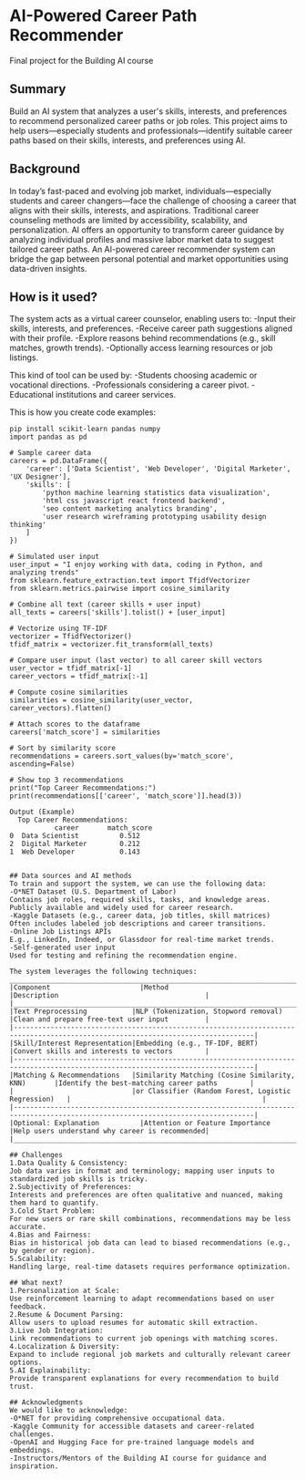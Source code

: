 <!-- This is the markdown template for the final project of the Building AI course, 
created by Reaktor Innovations and University of Helsinki. 
Copy the template, paste it to your GitHub README and edit! -->

# AI-Powered Career Path Recommender
Final project for the Building AI course

## Summary
Build an AI system that analyzes a user's skills, interests, and preferences to recommend personalized career paths or job roles. 
This project aims to help users—especially students and professionals—identify suitable career paths based on their skills, interests, and preferences using AI.

## Background
In today’s fast-paced and evolving job market, individuals—especially students and career changers—face the challenge of choosing a career that aligns with their skills, interests, and aspirations. 
Traditional career counseling methods are limited by accessibility, scalability, and personalization.
AI offers an opportunity to transform career guidance by analyzing individual profiles and massive labor market data to suggest tailored career paths. 
An AI-powered career recommender system can bridge the gap between personal potential and market opportunities using data-driven insights.

## How is it used?
The system acts as a virtual career counselor, enabling users to:
-Input their skills, interests, and preferences.
-Receive career path suggestions aligned with their profile.
-Explore reasons behind recommendations (e.g., skill matches, growth trends).
-Optionally access learning resources or job listings.

This kind of tool can be used by:
-Students choosing academic or vocational directions.
-Professionals considering a career pivot.
-Educational institutions and career services.

This is how you create code examples:
```
pip install scikit-learn pandas numpy
import pandas as pd

# Sample career data
careers = pd.DataFrame({
    'career': ['Data Scientist', 'Web Developer', 'Digital Marketer', 'UX Designer'],
    'skills': [
        'python machine learning statistics data visualization',
        'html css javascript react frontend backend',
        'seo content marketing analytics branding',
        'user research wireframing prototyping usability design thinking'
    ]
})

# Simulated user input
user_input = "I enjoy working with data, coding in Python, and analyzing trends"
from sklearn.feature_extraction.text import TfidfVectorizer
from sklearn.metrics.pairwise import cosine_similarity

# Combine all text (career skills + user input)
all_texts = careers['skills'].tolist() + [user_input]

# Vectorize using TF-IDF
vectorizer = TfidfVectorizer()
tfidf_matrix = vectorizer.fit_transform(all_texts)

# Compare user input (last vector) to all career skill vectors
user_vector = tfidf_matrix[-1]
career_vectors = tfidf_matrix[:-1]

# Compute cosine similarities
similarities = cosine_similarity(user_vector, career_vectors).flatten()

# Attach scores to the dataframe
careers['match_score'] = similarities

# Sort by similarity score
recommendations = careers.sort_values(by='match_score', ascending=False)

# Show top 3 recommendations
print("Top Career Recommendations:")
print(recommendations[['career', 'match_score']].head(3))

Output (Example)
  Top Career Recommendations:
           career       match_score
0  Data Scientist          0.512
2  Digital Marketer        0.212
1  Web Developer           0.143


## Data sources and AI methods
To train and support the system, we can use the following data:
-O*NET Dataset (U.S. Department of Labor)
Contains job roles, required skills, tasks, and knowledge areas.
Publicly available and widely used for career research.
-Kaggle Datasets (e.g., career data, job titles, skill matrices)
Often includes labeled job descriptions and career transitions.
-Online Job Listings APIs
E.g., LinkedIn, Indeed, or Glassdoor for real-time market trends.
-Self-generated user input
Used for testing and refining the recommendation engine.

The system leverages the following techniques:
___________________________________________________________________________________________________________________________________
|Component                   	|Method	                                            |Description                                    |
|_________________________________________________________________________________________________________________________________|
|Text Preprocessing	          |NLP (Tokenization, Stopword removal)	              |Clean and prepare free-text user input         |
|---------------------------------------------------------------------------------------------------------------------------------|
|Skill/Interest Representation|Embedding (e.g., TF-IDF, BERT)	                    |Convert skills and interests to vectors        |
|---------------------------------------------------------------------------------------------------------------------------------|
|Matching & Recommendations	  |Similarity Matching (Cosine Similarity, KNN)       |Identify the best-matching career paths        |
|                             |or Classifier (Random Forest, Logistic Regression)	|                                               |
|---------------------------------------------------------------------------------------------------------------------------------|
|Optional: Explanation       	|Attention or Feature Importance	                  |Help users understand why career is recommended|
|_________________________________________________________________________________________________________________________________|

## Challenges
1.Data Quality & Consistency:
Job data varies in format and terminology; mapping user inputs to standardized job skills is tricky.
2.Subjectivity of Preferences:
Interests and preferences are often qualitative and nuanced, making them hard to quantify.
3.Cold Start Problem:
For new users or rare skill combinations, recommendations may be less accurate.
4.Bias and Fairness:
Bias in historical job data can lead to biased recommendations (e.g., by gender or region).
5.Scalability:
Handling large, real-time datasets requires performance optimization.

## What next?
1.Personalization at Scale:
Use reinforcement learning to adapt recommendations based on user feedback.
2.Resume & Document Parsing:
Allow users to upload resumes for automatic skill extraction.
3.Live Job Integration:
Link recommendations to current job openings with matching scores.
4.Localization & Diversity:
Expand to include regional job markets and culturally relevant career options.
5.AI Explainability:
Provide transparent explanations for every recommendation to build trust.

## Acknowledgments
We would like to acknowledge:
-O*NET for providing comprehensive occupational data.
-Kaggle Community for accessible datasets and career-related challenges.
-OpenAI and Hugging Face for pre-trained language models and embeddings.
-Instructors/Mentors of the Building AI course for guidance and inspiration.
